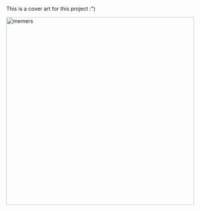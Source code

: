This is a cover art for this project :")

<img src="emojiPackWithCoolStuff.png" alt="memers"  width="500"/>
